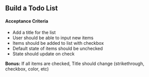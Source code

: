 ## Build a Todo List

#### Acceptance Criteria
- Add a title for the list
- User should be able to input new items
- Items should be added to list with checkbox
- Default state of items should be unchecked
- State should update on check

**Bonus:** If all items are checked, Title should change (strikethrough, checkbox, color, etc)
